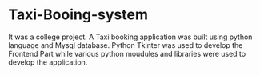 # Taxi-Booing-system
It was a college project. A Taxi booking application was built using python language and Mysql database. Python Tkinter was used to develop the Frontend Part while various python moudules and libraries were used to develop the application.
